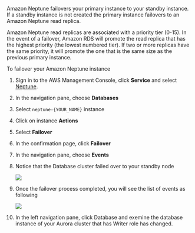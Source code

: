 Amazon Neptune failovers your primary instance to your standby instance.  If a standby instance is not created the primary instance failovers to an Amazon Neptune read replica. 

Amazon Neptune read replicas are associated with a priority tier (0-15).  In the event of a failover, Amazon RDS will promote the read replica that has the highest priority (the lowest numbered tier). If two or more replicas have the same priority, it will promote the one that is the same size as the previous primary instance.

To failover your Amazon Neptune instance

1.	Sign in to the AWS Management Console, click **Service** and select [Neptune](https://console.aws.amazon.com/neptune/).
2.	In the navigation pane, choose **Databases**
3.	Select `neptune-{YOUR_NAME}` instance
4.	Click on instance **Actions**
5.	Select **Failover**
6.	In the confirmation page, click **Failover**
7.	In the navigation pane, choose **Events**
8.	Notice that the Database cluster failed over to your standby node
    
     ![](assets/images/failover_event.png)

1. Once the failover process completed, you will see the list of events as following

     ![](assets/images/failover_event_completed.png)

2.  In the left navigation pane, click Database and exemine the database instance of your Aurora cluster that has Writer role has changed.     